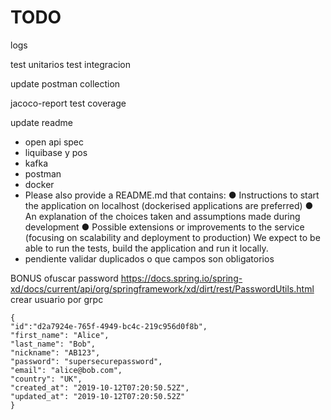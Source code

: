 
# TODO

logs

test unitarios
test integracion

update postman collection

jacoco-report test coverage

update readme
* open api spec
* liquibase y pos
* kafka
* postman
* docker
* Please also provide a README.md that contains:
  ● Instructions to start the application on localhost (dockerised applications are preferred)
  ● An explanation of the choices taken and assumptions made during development
  ● Possible extensions or improvements to the service (focusing on scalability and deployment to production)
  We expect to be able to run the tests, build the application and run it locally.
* pendiente validar duplicados o que campos son obligatorios

BONUS
ofuscar password https://docs.spring.io/spring-xd/docs/current/api/org/springframework/xd/dirt/rest/PasswordUtils.html
crear usuario por grpc


```
{
"id":"d2a7924e-765f-4949-bc4c-219c956d0f8b",
"first_name": "Alice",
"last_name": "Bob",
"nickname": "AB123",
"password": "supersecurepassword",
"email": "alice@bob.com",
"country": "UK",
"created_at": "2019-10-12T07:20:50.52Z",
"updated_at": "2019-10-12T07:20:50.52Z"
}
```
